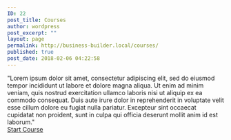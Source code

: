 ```yaml
---
ID: 22
post_title: Courses
author: wordpress
post_excerpt: ""
layout: page
permalink: http://business-builder.local/courses/
published: true
post_date: 2018-02-06 04:22:58
---
```

"Lorem ipsum dolor sit amet, consectetur adipiscing elit, sed do eiusmod tempor incididunt ut labore et dolore magna aliqua. Ut enim ad minim veniam, quis nostrud exercitation ullamco laboris nisi ut aliquip ex ea commodo consequat. Duis aute irure dolor in reprehenderit in voluptate velit esse cillum dolore eu fugiat nulla pariatur. Excepteur sint occaecat cupidatat non proident, sunt in culpa qui officia deserunt mollit anim id est laborum."		
			<a href="#">
						Start Course
					</a>